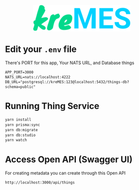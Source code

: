 <p align="center">
  <a href="" target="blank"><img src="./public/kreMES.svg" width="320" alt="kreMES Logo" /></a>
</p>

# Edit your `.env` file
There's PORT for this app, Your NATS URL, and Database things
```
APP_PORT=3000
NATS_URL=nats://localhost:4222
DB_URL="postgresql://kreMES:123@localhost:5432/things-db?schema=public"
```

# Running Thing Service
```bash
yarn install
yarn prisma:sync
yarn db:migrate
yarn db:studio
yarn watch
```

# Access Open API (Swagger UI)
For creating metadata you can create through this Open API
```
http://localhost:3000/api/things
```